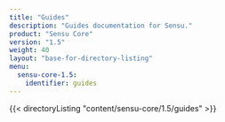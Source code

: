 ```yaml
---
title: "Guides"
description: "Guides documentation for Sensu."
product: "Sensu Core"
version: "1.5"
weight: 40
layout: "base-for-directory-listing"
menu:
  sensu-core-1.5:
    identifier: guides
---
```


{{< directoryListing "content/sensu-core/1.5/guides" >}}
